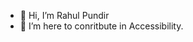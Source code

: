 - 👋 Hi, I’m Rahul Pundir
- 👀 I’m here to conritbute in Accessibility.
<!---
iamr9r/iamr9r is a ✨ special ✨ repository because its `README.md` (this file) appears on your GitHub profile.
You can click the Preview link to take a look at your changes.
--->
